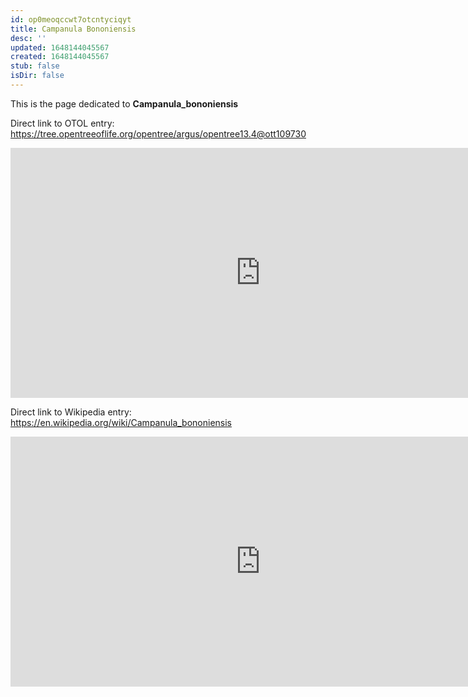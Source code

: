 ```yaml
---
id: op0meoqccwt7otcntyciqyt
title: Campanula Bononiensis
desc: ''
updated: 1648144045567
created: 1648144045567
stub: false
isDir: false
---
```

This is the page dedicated to **Campanula_bononiensis**


Direct link to OTOL entry: https://tree.opentreeoflife.org/opentree/argus/opentree13.4@ott109730



<html>
    <body>
    <iframe src="https://tree.opentreeoflife.org/opentree/argus/opentree13.4@ott109730"
    width="800" height="400" frameborder="0" allowfullscreen> </iframe>
    </body>
</html>
    


Direct link to Wikipedia entry: https://en.wikipedia.org/wiki/Campanula_bononiensis



<html>
    <body>
    <iframe src="https://en.wikipedia.org/wiki/Campanula_bononiensis"
    width="800" height="400" frameborder="0" allowfullscreen> </iframe>
    </body>
</html>
    
